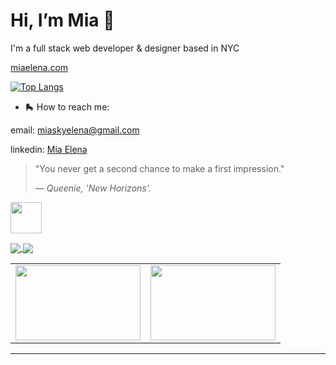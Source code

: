 
<h1>Hi, I’m Mia 🍧</h1>
<p>I'm a full stack web developer & designer based in NYC</p>
<p><a href = "https://miaelena.netlify.app/">miaelena.com</a><p>

 [![Top Langs](https://github-readme-stats.vercel.app/api/top-langs/?username=miaskyelena&theme=dracula&layout=compact&bg_color=00000000&card_width=500px&custom_title=My&nbsp;Languages&nbsp;👩🏻‍💻&hide_border=true)](https://github.com/anuraghazra/github-readme-stats)
 
 - 🛼 How to reach me: 
<p>email: <a href = "mailto: miaskyelena@gmail.com">miaskyelena@gmail.com</a></p>
<p>linkedin: <a href="https://www.linkedin.com/in/miaelena/">Mia Elena</a></p>

 
 > "You never get a second chance to make a first impression."</p>
> — <cite>Queenie, 'New Horizons'.
</cite>


<a href="https://www.youtube.com/watch?v=Sg8FMNEt8KY"><img src="https://64.media.tumblr.com/1e2121c8c85a1b6a01aec7c5126f6074/f8d318a4a6092895-85/s250x400/ab6d68a37e148947a377e610608dc1938dd1c6f0.gifv" width="50" height="50"></a>

<a href="https://github.com/anuraghazra/github-readme-stats">
  <img align="center" src="https://github-readme-stats.vercel.app/api?username=miaskyelena&theme=dracula&show_icons=true&hide_border=true&bg_color=00000000"/>
</a>
<a href="https://github.com/anuraghazra/github-readme-stats">
  <img align="center" src="https://github-readme-stats.vercel.app/api/wakatime?username=@miaskyelena&theme=react&bg_color=00000000&hide_border=true"/>
</a>
<table> 
  <tr>
    <td>
        <img align="center" src= "https://www.hyperakt.com/assets/images/girls-who-code-annual-report-2021-2/GWC-Card-Assets-1.png" width="200" 
         height="120">
    </td>
    <td>
        <img align="center" src= "https://blog.codepath.org/wp-content/uploads/2020/06/Screen-Shot-2020-06-01-at-2.53.50-PM-1024x574.png"                    width="200" height="120">
    </td>
  </tr>
</table>

 <hr>





<!---
miaskyelena/miaskyelena is a ✨ special ✨ repository because its `README.md` (this file) appears on your GitHub profile.
You can click the Preview link to take a look at your changes.
--->
